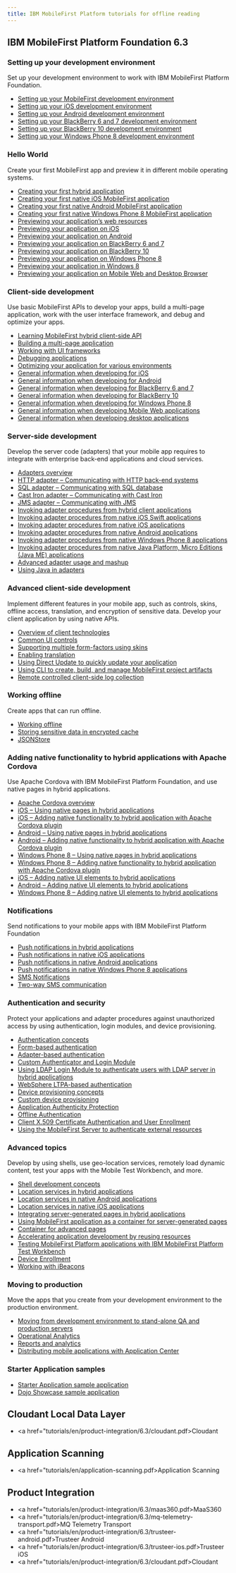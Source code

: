 ```yaml
---
title: IBM MobileFirst Platform tutorials for offline reading
---
```


## IBM MobileFirst Platform Foundation 6.3

### Setting up your development environment
<p>Set up your development environment to work with IBM MobileFirst Platform Foundation.</p>

* <a href="tutorials/en/foundation/6.3/setting-up-your-development-environment/setting-mobilefirst-development-environment.pdf/">Setting up your MobileFirst development environment</a>
* <a href="tutorials/en/foundation/6.3/setting-up-your-development-environment/setting-ios-development-environment.pdf/">Setting up your iOS development environment</a>
* <a href="tutorials/en/foundation/6.3/setting-up-your-development-environment/setting-android-development-environment.pdf/">Setting up your Android development environment</a>
* <a href="tutorials/en/foundation/6.3/setting-up-your-development-environment/setting-blackberry-6-7-development-environment.pdf/">Setting up your BlackBerry 6 and 7 development environment</a>
* <a href="tutorials/en/foundation/6.3/setting-up-your-development-environment/setting-blackberry-10-development-environment.pdf/">Setting up your BlackBerry 10 development environment</a>
* <a href="tutorials/en/foundation/6.3/setting-up-your-development-environment/setting-windows-phone-8-development-environment.pdf/">Setting up your Windows Phone 8 development environment</a>

### Hello World
<p>Create your first MobileFirst app and preview it in different mobile operating systems.</p>

* <a href="tutorials/en/foundation/6.3/hello-world/creating-your-first-hybrid-application.pdf/">Creating your first hybrid application</a>
* <a href="tutorials/en/foundation/6.3/hello-world/creating-first-native-ios-mobilefirst-application.pdf/">Creating your first native iOS MobileFirst application</a>
* <a href="tutorials/en/foundation/6.3/hello-world/creating-first-native-android-mobilefirst-application.pdf/">Creating your first native Android MobileFirst application</a>
* <a href="tutorials/en/foundation/6.3/hello-world/creating-first-native-windows-phone-8-mobilefirst-application.pdf/">Creating your first native Windows Phone 8 MobileFirst application</a>
* <a href="tutorials/en/foundation/6.3/hello-world/previewing-applications-web-resources.pdf/">Previewing your application’s web resources</a>
* <a href="tutorials/en/foundation/6.3/hello-world/previewing-application-ios.pdf/">Previewing your application on iOS</a>
* <a href="tutorials/en/foundation/6.3/hello-world/previewing-application-android.pdf/">Previewing your application on Android</a>
* <a href="tutorials/en/foundation/6.3/hello-world/previewing-application-blackberry-6-7.pdf/">Previewing your application on BlackBerry 6 and 7</a>
* <a href="tutorials/en/foundation/6.3/hello-world/previewing-application-blackberry-10">Previewing your application on BlackBerry 10</a>
* <a href="tutorials/en/foundation/6.3/hello-world/previewing-application-windows-phone-8.pdf/">Previewing your application on Windows Phone 8</a>
* <a href="tutorials/en/foundation/6.3/hello-world/previewing-application-windows-8.pdf/">Previewing your application in Windows 8</a>
* <a href="tutorials/en/foundation/6.3/hello-world/previewing-application-mobile-web-desktop-browser.pdf/">Previewing your application on Mobile Web and Desktop Browser</a>

### Client-side development
<p>Use basic MobileFirst APIs to develop your apps, build a multi-page application, work with the user interface framework, and debug and optimize your apps.</p>

* <a href="tutorials/en/foundation/6.3/client-side-development-basics/learning-mobilefirst-hybrid-client-side-api.pdf/">Learning MobileFirst hybrid client-side API</a>
* <a href="tutorials/en/foundation/6.3/client-side-development-basics/building-multi-page-application.pdf/">Building a multi-page application</a>
* <a href="tutorials/en/foundation/6.3/client-side-development-basics/working-ui-frameworks.pdf/">Working with UI frameworks</a>
* <a href="tutorials/en/foundation/6.3/client-side-development-basics/debugging-applications.pdf/">Debugging applications</a>
* <a href="tutorials/en/foundation/6.3/client-side-development-basics/optimizing-application-various-environments.pdf/">Optimizing your application for various environments</a>
* <a href="tutorials/en/foundation/6.3/client-side-development-basics/general-information-developing-ios.pdf/">General information when developing for iOS</a>
* <a href="tutorials/en/foundation/6.3/client-side-development-basics/general-information-developing-android.pdf/">General information when developing for Android</a>
* <a href="tutorials/en/foundation/6.3/client-side-development-basics/general-information-developing-blackberry-6-7.pdf/">General information when developing for BlackBerry 6 and 7</a>
* <a href="tutorials/en/foundation/6.3/client-side-development-basics/general-information-developing-blackberry-10.pdf/">General information when developing for BlackBerry 10</a>
* <a href="tutorials/en/foundation/6.3/client-side-development-basics/general-information-developing-windows-phone-8.pdf/">General information when developing for Windows Phone 8</a>
* <a href="tutorials/en/foundation/6.3/client-side-development-basics/general-information-developing-mobile-web-applications.pdf/">General information when developing Mobile Web applications</a>
* <a href="tutorials/en/foundation/6.3/client-side-development-basics/general-information-developing-desktop-applications.pdf/">General information when developing desktop applications</a>

### Server-side development
<p>Develop the server code (adapters) that your mobile app requires to integrate with enterprise back-end applications and cloud services.</p>

* <a href="tutorials/en/foundation/6.3/server-side-development/adapter-framework-overview.pdf/">Adapters overview</a>
* <a href="tutorials/en/foundation/6.3/server-side-development/http-adapter-communicating-http-back-end-systems.pdf/">HTTP adapter – Communicating with HTTP back-end systems</a>
* <a href="tutorials/en/foundation/6.3/server-side-development/sql-adapter-communicating-sql-database.pdf/">SQL adapter – Communicating with SQL database</a>
* <a href="tutorials/en/foundation/6.3/server-side-development/cast-iron-adapter-communicating-cast-iron.pdf/">Cast Iron adapter – Communicating with Cast Iron</a>
* <a href="tutorials/en/foundation/6.3/server-side-development/jms-adapter-communicating-jms.pdf/">JMS adapter – Communicating with JMS</a>
* <a href="tutorials/en/foundation/6.3/server-side-development/invoking-adapter-procedures-hybrid-client-applications.pdf/">Invoking adapter procedures from hybrid client applications</a>
*  <a href="tutorials/en/foundation/6.3/server-side-development/invoking-adapter-procedures-native-ios-swift-applications.pdf/">Invoking adapter procedures from native iOS Swift applications</a>
* <a href="tutorials/en/foundation/6.3/server-side-development/invoking-adapter-procedures-native-ios-applications.pdf/">Invoking adapter procedures from native iOS applications</a>
* <a href="tutorials/en/foundation/6.3/server-side-development/invoking-adapter-procedures-native-android-applications.pdf/">Invoking adapter procedures from native Android applications</a>
* <a href="tutorials/en/foundation/6.3/server-side-development/invoking-adapter-procedures-native-windows-phone-8-applications.pdf/">Invoking adapter procedures from native Windows Phone 8 applications</a>
* <a href="tutorials/en/foundation/6.3/server-side-development/invoking-adapter-procedures-native-java-platform-micro-editions-java-applications.pdf/">Invoking adapter procedures from native Java Platform, Micro Editions (Java ME) applications</a>
* <a href="tutorials/en/foundation/6.3/server-side-development/advanced-adapter-usage-mashup.pdf/">Advanced adapter usage and mashup</a>
* <a href="tutorials/en/foundation/6.3/server-side-development/using-java-adapters.pdf/">Using Java in adapters</a>

### Advanced client-side development
<p>Implement different features in your mobile app, such as controls, skins, offline access, translation, and encryption of sensitive data. Develop your client application by using native APIs.</p>

* <a href="tutorials/en/foundation/6.3/advanced-client-side-development/overview-client-technologies.pdf/">Overview of client technologies</a>
* <a href="tutorials/en/foundation/6.3/advanced-client-side-development/common-ui-controls.pdf/">Common UI controls</a>
* <a href="tutorials/en/foundation/6.3/advanced-client-side-development/supporting-multiple-form-factors-using-skins.pdf/">Supporting multiple form-factors using skins</a>
* <a href="tutorials/en/foundation/6.3/advanced-client-side-development/enabling-translation.pdf/">Enabling translation</a>
* <a href="tutorials/en/foundation/6.3/advanced-client-side-development/using-direct-update-quickly-update-application.pdf/">Using Direct Update to quickly update your application</a>
* <a href="tutorials/en/foundation/6.3/advanced-client-side-development/using-cli-create-build-manage-project-artifacts.pdf/">Using CLI to create, build, and manage MobileFirst project artifacts</a>
* <a href="tutorials/en/foundation/6.3/advanced-client-side-development/remote-controlled-client-side-log-collection.pdf/">Remote controlled client-side log collection</a>

### Working offline
<p>Create apps that can run offline.</p>

* <a href="tutorials/en/foundation/6.3/working-offline/working-offline.pdf/">Working offline</a>
* <a href="tutorials/en/foundation/6.3/working-offline/storing-sensitive-data-encrypted-cache.pdf/">Storing sensitive data in encrypted cache</a>
* <a href="tutorials/en/foundation/6.3/working-offline/jsonstore.pdf/">JSONStore</a>

### Adding native functionality to hybrid applications with Apache Cordova
<p>Use Apache Cordova with IBM MobileFirst Platform Foundation, and use native pages in hybrid applications.</p>

* <a href="tutorials/en/foundation/6.3/adding-native-functionality/apache-cordova-overview.pdf/">Apache Cordova overview</a>
* <a href="tutorials/en/foundation/6.3/adding-native-functionality/ios-using-native-pages-hybrid-applications.pdf/">iOS – Using native pages in hybrid applications</a>
* <a href="tutorials/en/foundation/6.3/adding-native-functionality/ios-adding-native-functionality-hybrid-application-apache-cordova-plugin.pdf/">iOS – Adding native functionality to hybrid application with Apache Cordova plugin</a>
* <a href="tutorials/en/foundation/6.3/adding-native-functionality/android-using-native-pages-hybrid-applications.pdf/">Android – Using native pages in hybrid applications</a>
* <a href="tutorials/en/foundation/6.3/adding-native-functionality/android-adding-native-functionality-hybrid-application-apache-cordova-plugin.pdf/">Android – Adding native functionality to hybrid application with Apache Cordova plugin</a>
* <a href="tutorials/en/foundation/6.3/adding-native-functionality/windows-phone-8-using-native-pages-hybrid-applications.pdf/">Windows Phone 8 – Using native pages in hybrid applications</a>
* <a href="tutorials/en/foundation/6.3/adding-native-functionality/windows-phone-8-adding-native-functionality-hybrid-application-apache-cordova-plugin.pdf/">Windows Phone 8 – Adding native functionality to hybrid application with Apache Cordova plugin</a>
*  <a href="tutorials/en/foundation/6.3/adding-native-functionality/ios-adding-native-ui-elements-hybrid-applications.pdf/">iOS – Adding native UI elements to hybrid applications</a>
*  <a href="tutorials/en/foundation/6.3/adding-native-functionality/android-adding-native-ui-elements-hybrid-applications.pdf/">Android – Adding native UI elements to hybrid applications</a>
*  <a href="tutorials/en/foundation/6.3/adding-native-functionality/windows-phone-8-adding-native-ui-elements-hybrid-applications.pdf/">Windows Phone 8 – Adding native UI elements to hybrid applications</a>

### Notifications
<p>Send notifications to your mobile apps with IBM MobileFirst Platform Foundation</p>

* <a href="tutorials/en/foundation/6.3/notifications/push-notifications-hybrid-applications.pdf/">Push notifications in hybrid applications</a>
* <a href="tutorials/en/foundation/6.3/notifications/push-notifications-native-ios-applications.pdf/">Push notifications in native iOS applications</a>
* <a href="tutorials/en/foundation/6.3/notifications/push-notification-native-android-applications.pdf/">Push notifications in native Android applications</a>
*  <a href="tutorials/en/foundation/6.3/notifications/push-notification-native-windows-phone-8-applications.pdf/">Push notifications in native Windows Phone 8 applications</a>
* <a href="tutorials/en/foundation/6.3/notifications/sms-notifications.pdf/">SMS Notifications</a>
* <a href="tutorials/en/foundation/6.3/notifications/two-way-sms-communication.pdf/">Two-way SMS communication</a>

### Authentication and security
<p>Protect your applications and adapter procedures against unauthorized access by using authentication, login modules, and device provisioning.</p>

* <a href="tutorials/en/foundation/6.3/authentication-security/authentication-concepts.pdf/">Authentication concepts</a>
* <a href="tutorials/en/foundation/6.3/authentication-security/form-based-authentication.pdf/">Form-based authentication</a>
* <a href="tutorials/en/foundation/6.3/authentication-security/adapter-based-authentication.pdf/">Adapter-based authentication</a>
* <a href="tutorials/en/foundation/6.3/authentication-security/custom-authenticator-login-module.pdf/">Custom Authenticator and Login Module</a>
* <a href="tutorials/en/foundation/6.3/authentication-security/using-ldap-login-module-authenticate-users-ldap-server-hybrid-applications.pdf/">Using LDAP Login Module to authenticate users with LDAP server in hybrid applications</a>
* <a href="tutorials/en/foundation/6.3/authentication-security/websphere-ltpa-based-authentication.pdf/">WebSphere LTPA-based authentication</a>
* <a href="tutorials/en/foundation/6.3/authentication-security/device-provisioning-concepts.pdf/">Device provisioning concepts</a>
* <a href="tutorials/en/foundation/6.3/authentication-security/custom-device-provisioning.pdf/">Custom device provisioning</a>
* <a href="tutorials/en/foundation/6.3/authentication-security/application-authenticity-protection.pdf/">Application Authenticity Protection</a>
*  <a href="tutorials/en/foundation/6.3/authentication-security/offline-authentication.pdf/">Offline Authentication</a>
* <a href="tutorials/en/foundation/6.3/authentication-security/client-x-509-certificate-authentication-user-enrollment.pdf/">Client X.509 Certificate Authentication and User Enrollment</a>
* <a href="tutorials/en/foundation/6.3/authentication-security/using-mobilefirst-server-authenticate-external-resources.pdf/">Using the MobileFirst Server to authenticate external resources</a>

### Advanced topics
<p>Develop by using shells, use geo-location services, remotely load dynamic content, test your apps with the Mobile Test Workbench, and more.</p>

* <a href="tutorials/en/foundation/6.3/advanced-topics/shell-development-concepts.pdf/">Shell development concepts</a>
* <a href="tutorials/en/foundation/6.3/advanced-topics/location-services-hybrid-applications.pdf/">Location services in hybrid applications</a>
* <a href="tutorials/en/foundation/6.3/advanced-topics/location-services-native-android-applications.pdf/">Location services in native Android applications</a>
* <a href="tutorials/en/foundation/6.3/advanced-topics/location-services-native-ios-applications.pdf/">Location services in native iOS applications</a>
* <a href="tutorials/en/foundation/6.3/advanced-topics/integrating-server-generated-pages-hybrid-applications.pdf/">Integrating server-generated pages in hybrid applications</a>
* <a href="tutorials/en/foundation/6.3/advanced-topics/using-mobilefirst-application-container-server-generated-pages.pdf/">Using MobileFirst application as a container for server-generated pages</a>
* <a href="tutorials/en/foundation/6.3/advanced-topics/container-advanced-pages.pdf/">Container for advanced pages</a>
* <a href="tutorials/en/foundation/6.3/advanced-topics/accelerating-application-development-reusing-resources.pdf/">Accelerating application development by reusing resources</a>
* <a href="tutorials/en/foundation/6.3/advanced-topics/testing-mobilefirst-mobile-applications-mobile-test-workbench.pdf/">Testing MobileFirst Platform applications with IBM MobileFirst Platform Test Workbench</a>
*  <a href="tutorials/en/foundation/6.3/advanced-topics/device-enrollment.pdf/">Device Enrollment</a>
*  <a href="tutorials/en/foundation/6.3/advanced-topics/working-with-ibeacons.pdf/">Working with iBeacons</a>

### Moving to production
<p>Move the apps that you create from your development environment to the production environment.</p>

* <a href="tutorials/en/foundation/6.3/moving-production/moving-development-environment-stand-alone-qa-production-servers.pdf/">Moving from development environment to stand-alone QA and production servers</a>
* <a href="tutorials/en/foundation/6.3/moving-production/operational-analytics.pdf/">Operational Analytics</a>
* <a href="tutorials/en/foundation/6.3/moving-production/reports-analytics.pdf/">Reports and analytics</a>
* <a href="tutorials/en/foundation/6.3/moving-production/distributing-mobile-applications-application-center.pdf/">Distributing mobile applications with Application Center</a>

### Starter Application samples

* <a href="tutorials/en/foundation/6.3/starter-application-sample.pdf/">Starter Application sample application</a>
* <a href="tutorials/en/foundation/6.3/starter-application-sample/running-dojo-based-sample">Dojo Showcase sample application</a>

## Cloudant Local Data Layer

* <a href="tutorials/en/product-integration/6.3/cloudant.pdf>Cloudant</a>

## Application Scanning

* <a href="tutorials/en/application-scanning.pdf>Application Scanning</a>

## Product Integration

* <a href="tutorials/en/product-integration/6.3/maas360.pdf>MaaS360</a>
* <a href="tutorials/en/product-integration/6.3/mq-telemetry-transport.pdf>MQ Telemetry Transport</a>
* <a href="tutorials/en/product-integration/6.3/trusteer-android.pdf>Trusteer Android</a>
* <a href="tutorials/en/product-integration/6.3/trusteer-ios.pdf>Trusteer iOS</a>
* <a href="tutorials/en/product-integration/6.3/cloudant.pdf>Cloudant</a>
